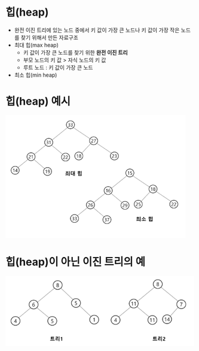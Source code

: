 # 힙(heap)
- 완전 이진 트리에 있는 노드 중에서 키 값이 가장 큰 노드나 키 값이 가장 작은 노드를 찾기 위해서 만든 자료구조
- 최대 힙(max heap)
    - 키 값이 가장 큰 노드를 찾기 위한 **완전 이진 트리**
    - 부모 노드의 키 값 > 자식 노드의 키 값
    - 루트 노드 : 키 값이 가장 큰 노드
- 최소 힙(min heap)

# 힙(heap) 예시
![alt text](image-20.png)

# 힙(heap)이 아닌 이진 트리의 예
![alt text](image-21.png)
